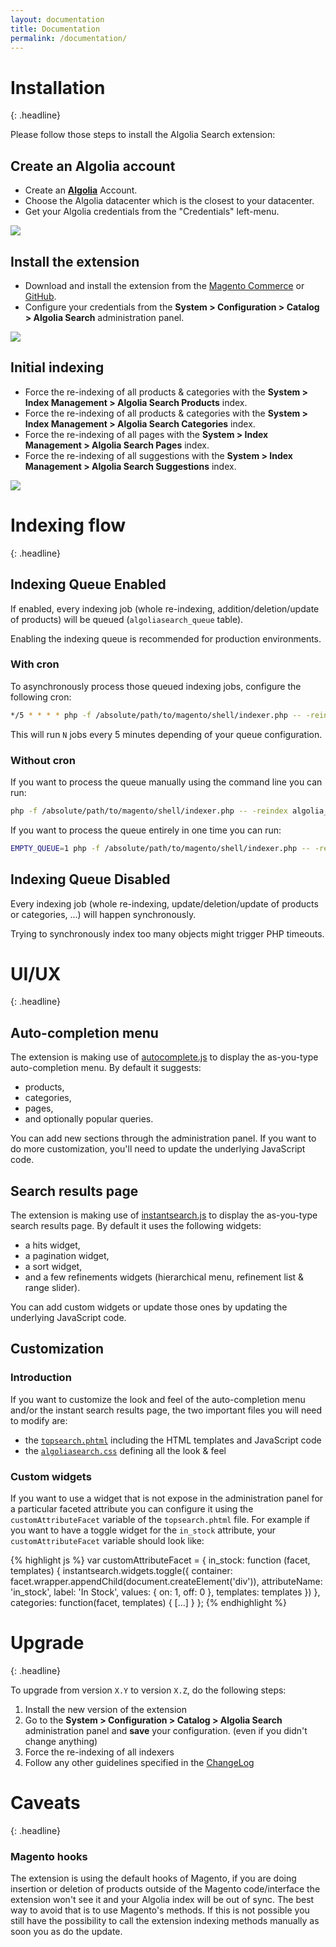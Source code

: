 ```yaml
---
layout: documentation
title: Documentation
permalink: /documentation/
---
```


# Installation
{: .headline}

Please follow those steps to install the Algolia Search extension:

## Create an Algolia account

 * Create an **[Algolia](https://www.algolia.com)** Account.
 * Choose the Algolia datacenter which is the closest to your datacenter.
 * Get your Algolia credentials from the "Credentials" left-menu.

<img src="../img/signup.png" class="img-responsive" />

## Install the extension

 * Download and install the extension from the [Magento Commerce](http://www.magentocommerce.com/magento-connect/search-algolia-instant-search.html) or [GitHub](https://github.com/algolia/algoliasearch-magento).
 * Configure your credentials from the **System > Configuration > Catalog > Algolia Search** administration panel.

<img src="../img/configuration.png" class="img-responsive" />

## Initial indexing

 * Force the re-indexing of all products & categories with the **System > Index Management > Algolia Search Products** index.
 * Force the re-indexing of all products & categories with the **System > Index Management > Algolia Search Categories** index.
 * Force the re-indexing of all pages with the **System > Index Management > Algolia Search Pages** index.
 * Force the re-indexing of all suggestions with the **System > Index Management > Algolia Search Suggestions** index.

<img src="../img/indexers.png" class="img-responsive" />

# Indexing flow
{: .headline}

## Indexing Queue Enabled

If enabled, every indexing job (whole re-indexing, addition/deletion/update of products) will be queued (`algoliasearch_queue` table). 

<div class="alert alert-warning">
  <i class="fa fa-exclamation-triangle"></i>
  Enabling the indexing queue is recommended for production environments.
</div>

### With cron

To asynchronously process those queued indexing jobs, configure the following cron:

```sh
*/5 * * * * php -f /absolute/path/to/magento/shell/indexer.php -- -reindex algolia_queue_runner
```

This will run `N` jobs every 5 minutes depending of your queue configuration.


### Without cron

If you want to process the queue manually using the command line you can run:

```sh
php -f /absolute/path/to/magento/shell/indexer.php -- -reindex algolia_queue_runner
```

If you want to process the queue entirely in one time you can run:

```sh
EMPTY_QUEUE=1 php -f /absolute/path/to/magento/shell/indexer.php -- -reindex algolia_queue_runner
```

## Indexing Queue Disabled

Every indexing job (whole re-indexing, update/deletion/update of products or categories, ...) will happen synchronously.

<div class="alert alert-danger">
  <i class="fa fa-exclamation-triangle"></i>
  Trying to synchronously index too many objects might trigger PHP timeouts.
</div>



# UI/UX
{: .headline}

## Auto-completion menu

The extension is making use of [autocomplete.js](https://github.com/algolia/autocomplete.js) to display the as-you-type auto-completion menu. By default it suggests:

 * products,
 * categories,
 * pages,
 * and optionally popular queries.

You can add new sections through the administration panel. If you want to do more customization, you'll need to update the underlying JavaScript code.

## Search results page

The extension is making use of [instantsearch.js](https://github.com/algolia/instantsearch.js) to display the as-you-type search results page. By default it uses the following widgets:

 * a hits widget,
 * a pagination widget,
 * a sort widget,
 * and a few refinements widgets (hierarchical menu, refinement list & range slider).

You can add custom widgets or update those ones by updating the underlying JavaScript code.

## Customization

### Introduction

If you want to customize the look and feel of the auto-completion menu and/or the instant search results page, the two important files you will need to modify are:

- the [`topsearch.phtml`](https://github.com/algolia/algoliasearch-magento/blob/master/design/frontend/template/topsearch.phtml) including the HTML templates and JavaScript code
- the [`algoliasearch.css`](https://github.com/algolia/algoliasearch-magento/blob/master/skin/algoliasearch.css) defining all the look & feel


### Custom widgets

If you want to use a widget that is not expose in the administration panel for a particular faceted attribute you can configure it using the `customAttributeFacet` variable of the `topsearch.phtml` file. For example if you want to have a toggle widget for the `in_stock` attribute, your `customAttributeFacet` variable should look like:

{% highlight js %}
var customAttributeFacet = {
  in_stock: function (facet, templates) {
    instantsearch.widgets.toggle({
      container: facet.wrapper.appendChild(document.createElement('div')),
      attributeName: 'in_stock',
      label: 'In Stock',
      values: {
        on: 1,
        off: 0
      },
      templates: templates
    })
  },
  categories: function(facet, templates) {
    [...]
  }
};
{% endhighlight %}

# Upgrade
{: .headline}

To upgrade from version `X.Y` to version `X.Z`, do the following steps:

 1. Install the new version of the extension
 1. Go to the **System > Configuration > Catalog > Algolia Search** administration panel and **save** your configuration. (even if you didn't change anything)
 1. Force the re-indexing of all indexers
 1. Follow any other guidelines specified in the [ChangeLog](https://github.com/algolia/algoliasearch-magento/blob/master/CHANGELOG.md)

# Caveats
{: .headline}

### Magento hooks

 The extension is using the default hooks of Magento, if you are doing insertion or deletion of products outside of the Magento code/interface the extension won't see it and your Algolia index will be out of sync. The best way to avoid that is to use Magento's methods. If this is not possible you still have the possibility to call the extension indexing methods manually as soon you as do the update.
